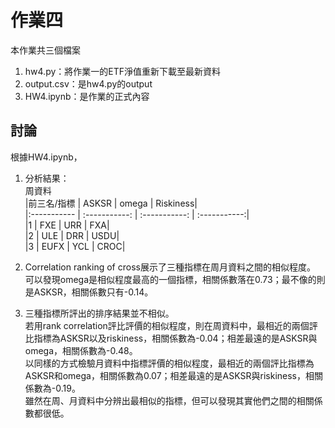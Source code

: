 #  作業四
本作業共三個檔案
1. hw4.py：將作業一的ETF淨值重新下載至最新資料
2. output.csv：是hw4.py的output
3. HW4.ipynb：是作業的正式內容

## 討論
根據HW4.ipynb，
1. 分析結果：   
周資料  
|前三名/指標 | ASKSR | omega | Riskiness|  
|:----------- | :-----------:  | :-----------: | :-----------:|  
|1               | FXE          | URR | FXA|  
|2 | ULE | DRR | USDU|  
|3 | EUFX | YCL | CROC|

2. Correlation ranking of cross展示了三種指標在周月資料之間的相似程度。   
可以發現omega是相似程度最高的一個指標，相關係數落在0.73；最不像的則是ASKSR，相關係數只有-0.14。

3. 三種指標所評出的排序結果並不相似。   
若用rank correlation評比評價的相似程度，則在周資料中，最相近的兩個評比指標為ASKSR以及riskiness，相關係數為-0.04；相差最遠的是ASKSR與omega，相關係數為-0.48。   
以同樣的方式檢驗月資料中指標評價的相似程度，最相近的兩個評比指標為ASKSR和omega，相關係數為0.07；相差最遠的是ASKSR與riskiness，相關係數為-0.19。   
雖然在周、月資料中分辨出最相似的指標，但可以發現其實他們之間的相關係數都很低。
